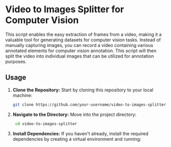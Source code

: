# Video to Images Splitter for Computer Vision

This script enables the easy extraction of frames from a video, making it a valuable tool for generating datasets for computer vision tasks. Instead of manually capturing images, you can record a video containing various annotated elements for computer vision annotation. This script will then split the video into individual images that can be utilized for annotation purposes.

## Usage

1. **Clone the Repository:** Start by cloning this repository to your local machine:

   ```bash
   git clone https://github.com/your-username/video-to-images-splitter.git

2. **Navigate to the Directory:** Move into the project directory:
   ```bash
    cd video-to-images-splitter

3. **Install Dependencies:** If you haven't already, install the required dependencies by creating a virtual environment and running:


